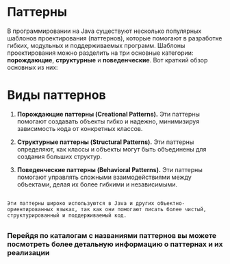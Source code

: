 # Паттерны
В программировании на Java существуют несколько популярных шаблонов проектирования (паттернов), которые помогают в разработке гибких, модульных и поддерживаемых программ. Шаблоны проектирования можно разделить на три основные категории: **порождающие**, **структурные** и **поведенческие**. Вот краткий обзор основных из них:
# Виды паттернов
1. **Порождающие паттерны (Creational Patterns).**
Эти паттерны помогают создавать объекты гибко и надежно, минимизируя зависимость кода от конкретных классов.

2. **Структурные паттерны (Structural Patterns).** Эти паттерны определяют, как классы и объекты могут быть объединены для создания больших структур.

3. **Поведенческие паттерны (Behavioral Patterns).** Эти паттерны помогают управлять сложными взаимодействиями между объектами, делая их более гибкими и независимыми.

##
    Эти паттерны широко используются в Java и других объектно-ориентированных языках, так как они помогают писать более чистый, структурированный и поддерживаемый код.
##
### Перейдя по каталогам с названиями паттернов вы можете посмотреть более детальную информацию о паттернах и их реализации